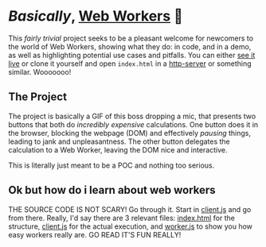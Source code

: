 # _Basically_, [Web Workers](https://developer.mozilla.org/en-US/docs/Web/API/Web_Workers_API) 🤖

This _fairly trivial_ project seeks to be a pleasant welcome for newcomers to the world of Web Workers, showing what they do: in code, and in a demo, as well as highlighting potential use cases and pitfalls. You can either [see it live](https://tejasq.github.io/basically-web-workers) or clone it yourself and open `index.html` in a [http-server](https://github.com/indexzero/http-server) or something similar. Wooooooo!

## The Project

The project is basically a GIF of this boss dropping a mic, that presents two buttons that both do _incredibly expensive_ calculations. One button does it in the browser, blocking the webpage (DOM) and effectively _pausing_ things, leading to jank and unpleasantness. The other button delegates the calculation to a Web Worker, leaving the DOM nice and interactive.

This is literally just meant to be a POC and nothing too serious.

## Ok but how do i learn about web workers

THE SOURCE CODE IS NOT SCARY! Go through it. Start in [client.js](https://github.com/TejasQ/basically-web-workers/blob/master/client.js) and go from there. Really, I'd say there are 3 relevant files: [index.html](https://github.com/TejasQ/basically-web-workers/blob/master/index.html) for the structure, [client.js](https://github.com/TejasQ/basically-web-workers/blob/master/client.js) for the actual execution, and [worker.js](https://github.com/TejasQ/basically-web-workers/blob/master/worker.js) to show you how easy workers really are. GO READ IT'S FUN REALLY!
